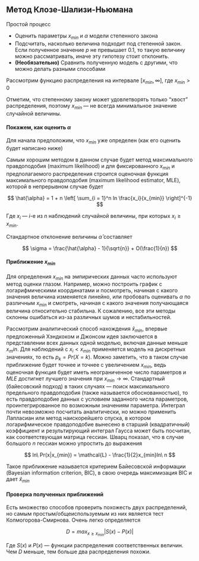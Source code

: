 ## Метод Клозе-Шализи-Ньюмана

Простой процесс
- Оценить параметры $x_{min}$ и $\alpha$ модели степенного закона
- Подсчитать, насколько величина подходит под степенной закон. Если полученное значение $p$ не превышает $0.1$, то такую величину можно рассматривать, иначе эту гипотезу стоит отклонить.
- **(Необязательно)** Сравнить полученную модель с другими, что можно делать разными способами

Рассмотрим функцию распределения на интервале $[x_{min}, \infty]$, где $x_{min} > 0$

Отметим, что степенному закону может удовлетворять только “хвост” распределения, поэтому $x_{min}$ — не всегда минимальное значение случайной величины.

#### Покажем, как оценить $\alpha$

Для начала предположим, что $x_{min}$ уже определен (как его оценить будет написано ниже)

Самым хорошим методом в данном случае будет метод максимального правдоподобия (maximum likelihood) и для фиксированного $x_{min}$ и предполагаемого распределения строится оценочная функция максимального правдоподобия (maximum likelihood estimator, MLE), которой в непрерывном случае будет

$$
    \hat{\alpha} = 1 + n \left[ \sum_{i = 1}^n ln \frac{x_i}{x_{min}} \right]^{-1}
$$

Где $x_i$ — $i$-е из $n$ наблюдений случайной величины, при которых $x_i \geq x_{min}$.

Стандартное отклонение величины $\hat{\alpha}$ составляет

$$
    \sigma = \frac{\hat{\alpha} - 1}{\sqrt{n}} + O(\frac{1}{n})
$$

#### Приближение $x_{min}$ 

Для определения $x_{min}$ на эмпирических данных часто используют метод оценки глазом. Например, можно построить график с логарифмическими координатами и посмотреть, начиная с какого значения величина изменяется линейно, или пробовать оценивать $\alpha$ по различным $x_{min}$ и смотреть, начиная с какого значения получающаяся величина относительно стабильна. К сожалению, все эти методы склонны ошибаться из-за различных шумов и нестабильностей.

Рассмотрим аналитический способ нахождения $\hat{x}_{min}$, впервые предложенный Хэндкоком и Джонсом идея заключается в представлении всех данных одной моделью, включая данные меньше $x_min$. Для наблюдений с $x_i < x_{min}$ применяется модель на дискретных значениях, то есть $p_k = Pr(X = k)$. Можно заметить, что в таком случае приближение будет точнее и точнее с увеличением $x_{min}$, ведь оценочная функция будет иметь неограниченное число параметров и $MLE$ достигнет лучшего значения при $x_{min} \rightarrow \infty$. Стандартный (байесовский подход) в таких случаях — поиск максимального предельного правдоподобия (также называется обоснованностью), то есть правдоподобие данных с условием заданного числа параметров, проинтегрированное по возможным значениям параметра. Интеграл почти невозможно посчитать аналитически, но можно применить Лапласиан или метод наискорейшего спуска, в котором логарифмическое правдоподобие вынесено в старший (квадратичный) коэффициент и результирующий интеграл Гаусса может быть посчитан, как соответствующая матрица гессиан. Шварц показал, что в случае большого $n$ гессиан можно упростить до выражения

$$
    ln\ Pr(x|x_{min}) = \mathcal{L} - \frac{1}{2}x_{min}ln\ n
$$

Такое приближение называется критерием Байесовской информации (Bayesian information criterion, BIC), в свою очередь максимизация BIC и дает $\hat{x}_{min}$

#### Проверка полученных приближений

Есть множество способов проверить похожесть двух распределений, но самым простым/общеиспользуемым из них является тест Колмогорова-Смирнова. Очень легко определяется

$$
    D = max_{x \geq x_{min}} |S(x) - P(x)|
$$

Где $S(x)$ и $P(x)$ — функции распределения соответственных величин. Чем $D$ меньше, тем больше два распределения похожи.